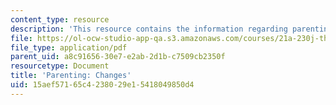 ```yaml
---
content_type: resource
description: 'This resource contains the information regarding parenting: changes.'
file: https://ol-ocw-studio-app-qa.s3.amazonaws.com/courses/21a-230j-the-contemporary-american-family-spring-2004/15aef57165c4238029e15418049850d4_MIT21A_230JS04_15hetz.pdf
file_type: application/pdf
parent_uid: a8c91656-30e7-e2ab-2d1b-c7509cb2350f
resourcetype: Document
title: 'Parenting: Changes'
uid: 15aef571-65c4-2380-29e1-5418049850d4
---
```

